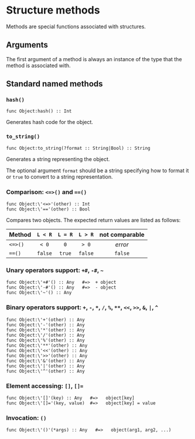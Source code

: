 # Structure methods

Methods are special functions associated with structures.

## Arguments

The first argument of a method is always an instance of the type
that the method is associated with.

## Standard named methods

### `hash()`

```
func Object:hash() :: Int
```

Generates hash code for the object.

### `to_string()`

```
func Object:to_string(?format :: String|Bool) :: String
```

Generates a string representing the object.

The optional argument `format` should be a string specifying how to format it
or `true` to convert to a string representation.

### Comparison: `<=>()` and `==()`

```
func Object:\'<=>'(other) :: Int
func Object:\'=='(other) :: Bool
```

Compares two objects. The expected return values are listed as follows:

| Method  | `L < R` | `L = R` | `L > R` | not comparable |
|---------|:-------:|:-------:|:-------:|:--------------:|
| `<=>()` |  `< 0`  |   `0`   |  `> 0`  |     *error*    |
| `==()`  | `false` | `true`  | `false` |     `false`    |

### Unary operators support: `+#`, `-#`, `~`
```
func Object:\'+#'() :: Any   #=>  + object
func Object:\'-#'() :: Any   #=>  - object
func Object:\'~'() :: Any
```

### Binary operators support: `+`, `-`, `*`, `/`, `%`, `**`, `<<`, `>>`, `&`, `|`, `^`

```
func Object:\'+'(other) :: Any
func Object:\'-'(other) :: Any
func Object:\'*'(other) :: Any
func Object:\'/'(other) :: Any
func Object:\'%'(other) :: Any
func Object:\'**'(other) :: Any
func Object:\'<<'(other) :: Any
func Object:\'>>'(other) :: Any
func Object:\'&'(other) :: Any
func Object:\'|'(other) :: Any
func Object:\'^'(other) :: Any
```

### Element accessing: `[]`, `[]=`

```
func Object:\'[]'(key) :: Any   #=>   object[key]
func Object:\'[]='(key, value)  #=>   object[key] = value
```

### Invocation: `()`

```
func Object:\'()'(*args) :: Any   #=>   object(arg1, arg2, ...)
```
